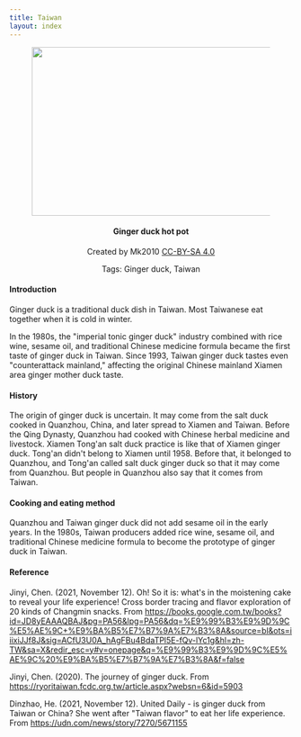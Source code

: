 ```yaml
---
title: Taiwan
layout: index
---
```


<figure style="text-align: center">
<img src="https://upload.wikimedia.org/wikipedia/commons/thumb/0/0e/Ginger_duck_hot_pot.jpg/1200px-Ginger_duck_hot_pot.jpg" width="425" height="300" />
</figure>
<h4 style="text-align: center"> Ginger duck hot pot </h4>
<p style="text-align: center">Created by Mk2010 <a href="https://creativecommons.org/licenses/by-sa/4.0/deed.en">CC-BY-SA 4.0</a></p>
<p style="text-align: center">
Tags: Ginger duck, Taiwan
</p>

<h4>Introduction</h4>
<p>Ginger duck is a traditional duck dish in Taiwan. Most Taiwanese eat together when it is cold in winter.</p>
<p>In the 1980s, the "imperial tonic ginger duck" industry combined with rice wine, sesame oil, and traditional Chinese medicine formula became the first taste of ginger duck in Taiwan. Since 1993, Taiwan ginger duck tastes even "counterattack mainland," affecting the original Chinese mainland Xiamen area ginger mother duck taste.</p>

<h4>History</h4>
<p>The origin of ginger duck is uncertain. It may come from the salt duck cooked in Quanzhou, China, and later spread to Xiamen and Taiwan. Before the Qing Dynasty, Quanzhou had cooked with Chinese herbal medicine and livestock. Xiamen Tong'an salt duck practice is like that of Xiamen ginger duck. Tong'an didn't belong to Xiamen until 1958. Before that, it belonged to Quanzhou, and Tong'an called salt duck ginger duck so that it may come from Quanzhou. But people in Quanzhou also say that it comes from Taiwan.</p>

<h4>Cooking and eating method</h4>
<p>Quanzhou and Taiwan ginger duck did not add sesame oil in the early years. In the 1980s, Taiwan producers added rice wine, sesame oil, and traditional Chinese medicine formula to become the prototype of ginger duck in Taiwan.</p>

<h4>Reference</h4>
<p>Jinyi, Chen. (2021, November 12). Oh! So it is: what's in the moistening cake to reveal your life experience! Cross border tracing and flavor exploration of 20 kinds of Changmin snacks. From <a href=" https://books.google.com.tw/books?id=JD8yEAAAQBAJ&pg=PA56&lpg=PA56&dq=%E9%99%B3%E9%9D%9C%E5%AE%9C+%E9%BA%B5%E7%B7%9A%E7%B3%8A&source=bl&ots=iiixiJJf8J&sig=ACfU3U0A_hAgFBu4BdaTPl5E-fQv-lYc1g&hl=zh-TW&sa=X&redir_esc=y#v=onepage&q=%E9%99%B3%E9%9D%9C%E5%AE%9C%20%E9%BA%B5%E7%B7%9A%E7%B3%8A&f=false"> https://books.google.com.tw/books?id=JD8yEAAAQBAJ&pg=PA56&lpg=PA56&dq=%E9%99%B3%E9%9D%9C%E5%AE%9C+%E9%BA%B5%E7%B7%9A%E7%B3%8A&source=bl&ots=iiixiJJf8J&sig=ACfU3U0A_hAgFBu4BdaTPl5E-fQv-lYc1g&hl=zh-TW&sa=X&redir_esc=y#v=onepage&q=%E9%99%B3%E9%9D%9C%E5%AE%9C%20%E9%BA%B5%E7%B7%9A%E7%B3%8A&f=false</a></p>
<p>Jinyi, Chen. (2020). The journey of ginger duck. From <a href=" https://ryoritaiwan.fcdc.org.tw/article.aspx?websn=6&id=5903">https://ryoritaiwan.fcdc.org.tw/article.aspx?websn=6&id=5903</a></p>
<p>Dinzhao, He. (2021, November 12). United Daily - is ginger duck from Taiwan or China? She went after "Taiwan flavor" to eat her life experience. From <a href=" https://udn.com/news/story/7270/5671155">https://udn.com/news/story/7270/5671155</a></p>